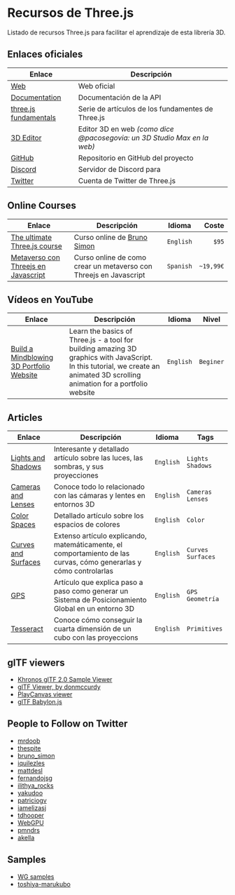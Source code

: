 # Recursos de Three.js

Listado de recursos Three.js para facilitar el aprendizaje de esta librería 3D.

## Enlaces oficiales

| Enlace | Descripción |
| ------ | ----------- |
| [Web](https://threejs.org/) | Web oficial |
| [Documentation](https://threejs.org/docs/) | Documentación de la API |
| [three.js fundamentals](https://threejs.org/manual/#en/fundamentals) | Serie de artículos de los fundamentes de Three.js |
| [3D Editor](https://threejs.org/editor/) | Editor 3D en web _(como dice @pacosegovia: un 3D Studio Max en la web)_ |
| [GitHub](https://github.com/mrdoob/three.js/) | Repositorio en GitHub del proyecto |
| [Discord](https://discordapp.com/invite/HF4UdyF) | Servidor de Discord para |
| [Twitter](https://twitter.com/threejs) | Cuenta de Twitter de Three.js |

## Online Courses

| Enlace | Descripción | Idioma | Coste |
| ------ | ----------- | :-----:| -----:|
| [The ultimate Three.js course](https://threejs-journey.com/) | Curso online de [Bruno Simon](https://twitter.com/bruno_simon) | `English` | `$95` |
| [Metaverso con Threejs en Javascript](https://www.udemy.com/course/metaverso-con-threejs-en-javascript/) | Curso online de como crear un metaverso con Threejs en Javascript | `Spanish` | `~19,99€` |

## Vídeos en YouTube

| Enlace | Descripción | Idioma | Nivel |
| ------ | ----------- | :-----:| :---: |
| [Build a Mindblowing 3D Portfolio Website](https://www.youtube.com/watch?v=Q7AOvWpIVHU) | Learn the basics of Three.js - a tool for building amazing 3D graphics with JavaScript. In this tutorial, we create an animated 3D scrolling animation for a portfolio website  | `English` | `Beginer` |

## Articles

| Enlace | Descripción | Idioma | Tags |
| ------ | ----------- | :-----:|-|
| [Lights and Shadows](https://ciechanow.ski/lights-and-shadows/) | Interesante y detallado artículo sobre las luces, las sombras, y sus proyecciones | `English` | `Lights` `Shadows` |
| [Cameras and Lenses](https://ciechanow.ski/cameras-and-lenses/) | Conoce todo lo relacionado con las cámaras y lentes en entornos 3D  | `English` | `Cameras` `Lenses` |
| [Color Spaces](https://ciechanow.ski/color-spaces/) | Detallado artículo sobre los espacios de colores  | `English` | `Color` |
| [Curves and Surfaces](https://ciechanow.ski/curves-and-surfaces/) | Extenso artículo explicando, matemáticamente, el comportamiento de las curvas, cómo generarlas y cómo controlarlas | `English` | `Curves` `Surfaces` |
| [GPS](https://ciechanow.ski/gps/) | Artículo que explica paso a paso como generar un Sistema de Posicionamiento Global en un entorno 3D  | `English` | `GPS` `Geometría` |
| [Tesseract](https://ciechanow.ski/tesseract/) | Conoce cómo conseguir la cuarta dimensión de un cubo con las proyeccions  | `English` | `Primitives` |

## glTF viewers

- [Khronos glTF 2.0 Sample Viewer](https://github.khronos.org/glTF-Sample-Viewer-Release/)
- [glTF Viewer, by donmccurdy](https://gltf-viewer.donmccurdy.com/)
- [PlayCanvas viewer](https://playcanvas.com/viewer)
- [glTF Babylon.js](https://sandbox.babylonjs.com/)

## People to Follow on Twitter

- [mrdoob](https://twitter.com/mrdoob)
- [thespite](https://twitter.com/thespite)
- [bruno_simon](https://twitter.com/bruno_simon)
- [iquilezles](https://twitter.com/iquilezles)
- [mattdesl](https://twitter.com/mattdesl)
- [fernandojsg](https://twitter.com/fernandojsg)
- [ilithya_rocks](https://twitter.com/ilithya_rocks)
- [yakudoo](https://twitter.com/yakudoo)
- [patriciogv](https://twitter.com/patriciogv)
- [iamelizasj](https://twitter.com/iamelizasj)
- [tdhooper](https://twitter.com/tdhooper)
- [WebGPU](https://twitter.com/WebGPU)
- [pmndrs](https://twitter.com/pmndrs) 
- [akella](https://twitter.com/akella) 

## Samples

- [WG samples](SAMPLES.md) 
- [toshiya-marukubo](https://toshiya-marukubo.github.io/study-of-webgl/index.html)
